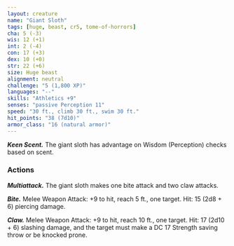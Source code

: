 ```yaml
---
layout: creature
name: "Giant Sloth"
tags: [huge, beast, cr5, tome-of-horrors]
cha: 5 (-3)
wis: 12 (+1)
int: 2 (-4)
con: 17 (+3)
dex: 10 (+0)
str: 22 (+6)
size: Huge beast
alignment: neutral
challenge: "5 (1,800 XP)"
languages: "--"
skills: "Athletics +9"
senses: "passive Perception 11"
speed: "30 ft., climb 30 ft., swim 30 ft."
hit_points: "38 (7d10)"
armor_class: "16 (natural armor)"
---
```


***Keen Scent.*** The giant sloth has advantage on Wisdom (Perception)
checks based on scent.

### Actions

***Multiattack.*** The giant sloth makes one bite attack and two claw attacks.

***Bite.*** Melee Weapon Attack: +9 to hit, reach 5 ft., one target. Hit: 15
(2d8 + 6) piercing damage.

***Claw.*** Melee Weapon Attack: +9 to hit, reach 10 ft., one target. Hit: 17
(2d10 + 6) slashing damage, and the target must make a DC 17 Strength
saving throw or be knocked prone.
